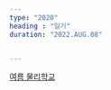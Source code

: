 ```yaml
---
type: "2020"
heading : "일기"
duration: "2022.AUG.08"


---
```

 
   
 [여름 물리학교](https://indico.kps.or.kr/event/36/)
 